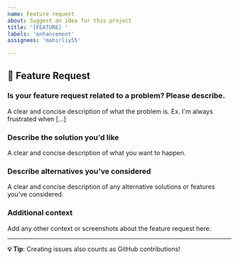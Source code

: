 ```yaml
---
name: Feature request
about: Suggest an idea for this project
title: '[FEATURE] '
labels: 'enhancement'
assignees: 'mahirliy55'

---
```


## 🚀 Feature Request

### Is your feature request related to a problem? Please describe.
A clear and concise description of what the problem is. Ex. I'm always frustrated when [...]

### Describe the solution you'd like
A clear and concise description of what you want to happen.

### Describe alternatives you've considered
A clear and concise description of any alternative solutions or features you've considered.

### Additional context
Add any other context or screenshots about the feature request here.

---

**💡 Tip**: Creating issues also counts as GitHub contributions! 